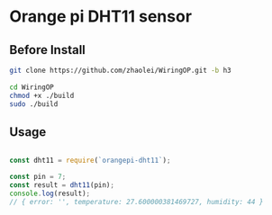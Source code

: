 # Orange pi DHT11 sensor

## Before Install
```bash
git clone https://github.com/zhaolei/WiringOP.git -b h3
 
cd WiringOP
chmod +x ./build
sudo ./build
```

## Usage 
```javascript

const dht11 = require(`orangepi-dht11`);

const pin = 7;
const result = dht11(pin);
console.log(result); 
// { error: '', temperature: 27.600000381469727, humidity: 44 }
```
